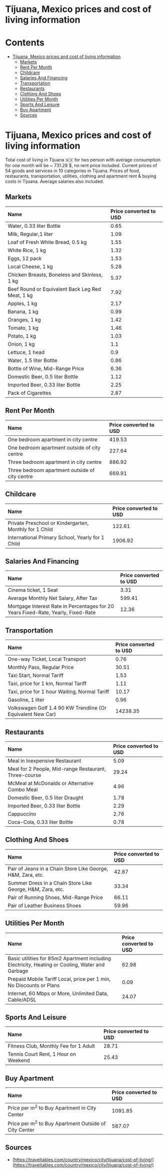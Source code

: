 
Tijuana, Mexico prices and cost of living information
=====================================================

Contents
========

* [Tijuana, Mexico prices and cost of living information](#tijuana-mexico-prices-and-cost-of-living-information)
	* [Markets](#markets)
	* [Rent Per Month](#rent-per-month)
	* [Childcare](#childcare)
	* [Salaries And Financing](#salaries-and-financing)
	* [Transportation](#transportation)
	* [Restaurants](#restaurants)
	* [Clothing And Shoes](#clothing-and-shoes)
	* [Utilities Per Month](#utilities-per-month)
	* [Sports And Leisure](#sports-and-leisure)
	* [Buy Apartment](#buy-apartment)
	* [Sources](#sources)

# Tijuana, Mexico prices and cost of living information


Total cost of living in Tijuana 🇲🇽 for two person with average consumption for one month will be ~ 731.28 $, no rent 
price included. Current prices of 54 goods and services in 10 categories  in Tijuana. Prices of food, restaurants, 
transportation, utilities, clothing and apartment rent & buying costs in Tijuana. Average salaries also included.
## Markets

|Name|Price converted to USD|
| :--- | :--- |
|Water, 0.33 liter Bottle|0.65|
|Milk, Regular,1 liter|1.09|
|Loaf of Fresh White Bread, 0.5 kg|1.55|
|White Rice, 1 kg|1.32|
|Eggs, 12 pack|1.53|
|Local Cheese, 1 kg|5.28|
|Chicken Breasts, Boneless and Skinless, 1 kg|5.37|
|Beef Round or Equivalent Back Leg Red Meat, 1 kg |7.92|
|Apples, 1 kg|2.17|
|Banana, 1 kg|0.99|
|Oranges, 1 kg|1.42|
|Tomato, 1 kg|1.46|
|Potato, 1 kg|1.03|
|Onion, 1 kg|1.1|
|Lettuce, 1 head|0.9|
|Water, 1.5 liter Bottle|0.86|
|Bottle of Wine, Mid-Range Price|6.36|
|Domestic Beer, 0.5 liter Bottle|1.12|
|Imported Beer, 0.33 liter Bottle|2.25|
|Pack of Cigarettes|2.87|
  

## Rent Per Month

|Name|Price converted to USD|
| :--- | :--- |
|One bedroom apartment in city centre|419.53|
|One bedroom apartment outside of city centre|227.64|
|Three bedroom apartment in city centre|886.92|
|Three bedroom apartment outside of city centre|669.91|
  

## Childcare

|Name|Price converted to USD|
| :--- | :--- |
|Private Preschool or Kindergarten, Monthly for 1 Child|122.61|
|International Primary School, Yearly for 1 Child|1906.92|
  

## Salaries And Financing

|Name|Price converted to USD|
| :--- | :--- |
|Cinema ticket, 1 Seat|3.31|
|Average Monthly Net Salary, After Tax|599.41|
|Mortgage Interest Rate in Percentages for 20 Years Fixed-Rate, Yearly, Fixed-Rate|12.36|
  

## Transportation

|Name|Price converted to USD|
| :--- | :--- |
|One-way Ticket, Local Transport|0.76|
|Monthly Pass, Regular Price|30.51|
|Taxi Start, Normal Tariff|1.53|
|Taxi, price for 1 km, Normal Tariff|1.11|
|Taxi, price for 1 hour Waiting, Normal Tariff|10.17|
|Gasoline, 1 liter|0.96|
|Volkswagen Golf 1.4 90 KW Trendline (Or Equivalent New Car)|14238.35|
  

## Restaurants

|Name|Price converted to USD|
| :--- | :--- |
|Meal in Inexpensive Restaurant|5.09|
|Meal for 2 People, Mid-range Restaurant, Three-course|29.24|
|McMeal at McDonalds or Alternative Combo Meal|4.96|
|Domestic Beer, 0.5 liter Draught|1.78|
|Imported Beer, 0.33 liter Bottle|2.29|
|Cappuccino|2.76|
|Coca-Cola, 0.33 liter Bottle|0.78|
  

## Clothing And Shoes

|Name|Price converted to USD|
| :--- | :--- |
|Pair of Jeans in a Chain Store Like George, H&M, Zara, etc.|42.87|
|Summer Dress in a Chain Store Like George, H&M, Zara, etc.|33.34|
|Pair of Running Shoes, Mid-Range Price|66.11|
|Pair of Leather Business Shoes|59.96|
  

## Utilities Per Month

|Name|Price converted to USD|
| :--- | :--- |
|Basic utilities for 85m2 Apartment including Electricity, Heating or Cooling, Water and Garbage|62.98|
|Prepaid Mobile Tariff Local, price per 1 min, No Discounts or Plans|0.09|
|Internet, 60 Mbps or More, Unlimited Data, Cable/ADSL|24.07|
  

## Sports And Leisure

|Name|Price converted to USD|
| :--- | :--- |
|Fitness Club, Monthly Fee for 1 Adult|28.71|
|Tennis Court Rent, 1 Hour on Weekend|25.43|
  

## Buy Apartment

|Name|Price converted to USD|
| :--- | :--- |
|Price per m<sup>2</sup> to Buy Apartment in City Center|1091.85|
|Price per m<sup>2</sup> to Buy Apartment Outside of City Center|587.07|
  

## Sources

- [https://traveltables.com/country/mexico/city/tijuana/cost-of-living/](https://traveltables.com/country/mexico/city/tijuana/cost-of-living/)
